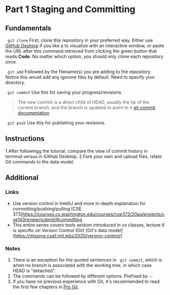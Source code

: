 # Part 1 Staging and Committing
## Fundamentals
``` git clone```
First, clone this repository in your preferred way. Either use [GitHub Desktop](https://desktop.github.com/) if you like a to visualize with an interactive window, or paste the URL after this command retrieved from clicking the green button that reads **Code**. No matter which option, you should only clone each repository once.

``` git add```
Followed by the filename(s) you are adding to the repository. Notice this would add any igonore files by default. Need to specify your directory.

``` git commit```
Use this for saving your progress/revisions.
> The new commit is a direct child of HEAD, usually the tip of the current branch, and the branch is updated to point to it [git commit documentation](https://git-scm.com/docs/git-commit)

``` git push```
Use this for publishing your revisions.

## Instructions
1.After followingg the tutorial, compare the view of commit history in terminal versus in GitHub Desktop.
2.Fork your own and upload files, relate Git commands to the data model.

## Additional
### Links
- Use version control in IntelliJ and more in-depth explanation for committing/pushing/pulling
[CSE 373]https://courses.cs.washington.edu/courses/cse373/20au/projects/cse143review/submit/#committing
- This entire series covers tools seldom introduced in cs classes, lecture 6 is specific on Version Control (Git) 
[Git's data model] (https://missing.csail.mit.edu/2020/version-control/)

### Notes
1. There is an exception for the quoted sentences in ``` git commit```, which is when no branch is associated with the working tree, in which case HEAD is "detached".
2. The commands can be followed by different options. Prefixed by -. 
3. If you have no previous experience with Git, it's recommended to read the first few chapters in [Pro Git](https://git-scm.com/book/en/v2).
